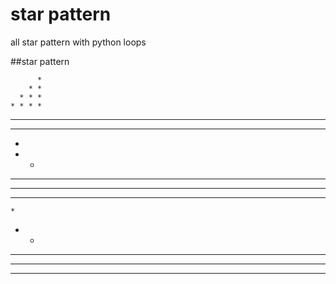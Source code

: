 # star pattern

all star pattern with python loops

##star pattern

          *           
        * *           
      * * *        
    * * * *       
  * * * * *        
* * * * * *               


* 
* * 
* * * 
* * * * 
* * * * *

    *   
   * * 
  * * * 
 * * * * 
* * * * * 
